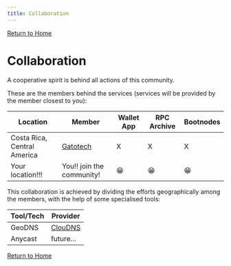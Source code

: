 ```yaml
---
title: Collaboration
---
```


[Return to Home](/)

# Collaboration

A cooperative spirit is behind all actions of this community.

These are the members behind the services (services will be provided by the member closest to you):

|Location| Member| Wallet App| RPC Archive|Bootnodes|
|--|--|--|--|--|
|Costa Rica, Central America|[Gatotech](https://gatotech.uk)|X|X|X|
|Your location!!!| You!! join the community!|:grin:| :grin:| :grin:| 

This collaboration is achieved by dividing the efforts geographically among the members, with the help of some specialised tools:

|Tool/Tech|Provider|
|----|--|
|GeoDNS|[ClouDNS](https://www.cloudns.net)|
|Anycast| future...|

[Return to Home](/)